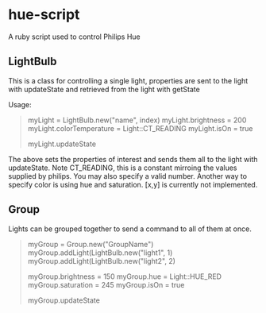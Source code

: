 # hue-script

A ruby script used to control Philips Hue

## LightBulb

This is a class for controlling a single light, properties are sent to the light with updateState and retrieved from the light with getState

Usage:

> myLight = LightBulb.new("name", index)
> myLight.brightness = 200
> myLight.colorTemperature = Light::CT_READING
> myLight.isOn = true
>
> myLight.updateState

The above sets the properties of interest and sends them all to the light with updateState.  Note CT_READING, this is a constant mirroing the values supplied by philips.  You may also specify a valid number.  Another way to specify color is using hue and saturation.  [x,y] is currently not implemented.

## Group

Lights can be grouped together to send a command to all of them at once.

> myGroup = Group.new("GroupName")
> myGroup.addLight(LightBulb.new("light1", 1)
> myGroup.addLight(LightBulb.new("light2", 2)
>
> myGroup.brightness = 150
> myGroup.hue = Light::HUE_RED
> myGroup.saturation = 245
> myGroup.isOn = true
>
> myGroup.updateState 
